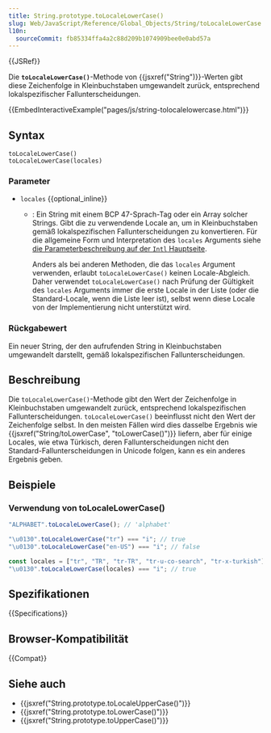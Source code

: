 ```yaml
---
title: String.prototype.toLocaleLowerCase()
slug: Web/JavaScript/Reference/Global_Objects/String/toLocaleLowerCase
l10n:
  sourceCommit: fb85334ffa4a2c88d209b1074909bee0e0abd57a
---
```


{{JSRef}}

Die **`toLocaleLowerCase()`**-Methode von {{jsxref("String")}}-Werten gibt diese Zeichenfolge in Kleinbuchstaben umgewandelt zurück, entsprechend lokalspezifischer Fallunterscheidungen.

{{EmbedInteractiveExample("pages/js/string-tolocalelowercase.html")}}

## Syntax

```js-nolint
toLocaleLowerCase()
toLocaleLowerCase(locales)
```

### Parameter

- `locales` {{optional_inline}}

  - : Ein String mit einem BCP 47-Sprach-Tag oder ein Array solcher Strings. Gibt die zu verwendende Locale an, um in Kleinbuchstaben gemäß lokalspezifischen Fallunterscheidungen zu konvertieren. Für die allgemeine Form und Interpretation des `locales` Arguments siehe [die Parameterbeschreibung auf der `Intl` Hauptseite](/de/docs/Web/JavaScript/Reference/Global_Objects/Intl#locales_argument).

    Anders als bei anderen Methoden, die das `locales` Argument verwenden, erlaubt `toLocaleLowerCase()` keinen Locale-Abgleich. Daher verwendet `toLocaleLowerCase()` nach Prüfung der Gültigkeit des `locales` Arguments immer die erste Locale in der Liste (oder die Standard-Locale, wenn die Liste leer ist), selbst wenn diese Locale von der Implementierung nicht unterstützt wird.

### Rückgabewert

Ein neuer String, der den aufrufenden String in Kleinbuchstaben umgewandelt darstellt, gemäß lokalspezifischen Fallunterscheidungen.

## Beschreibung

Die `toLocaleLowerCase()`-Methode gibt den Wert der Zeichenfolge in Kleinbuchstaben umgewandelt zurück, entsprechend lokalspezifischen Fallunterscheidungen. `toLocaleLowerCase()` beeinflusst nicht den Wert der Zeichenfolge selbst. In den meisten Fällen wird dies dasselbe Ergebnis wie {{jsxref("String/toLowerCase", "toLowerCase()")}} liefern, aber für einige Locales, wie etwa Türkisch, deren Fallunterscheidungen nicht den Standard-Fallunterscheidungen in Unicode folgen, kann es ein anderes Ergebnis geben.

## Beispiele

### Verwendung von toLocaleLowerCase()

```js
"ALPHABET".toLocaleLowerCase(); // 'alphabet'

"\u0130".toLocaleLowerCase("tr") === "i"; // true
"\u0130".toLocaleLowerCase("en-US") === "i"; // false

const locales = ["tr", "TR", "tr-TR", "tr-u-co-search", "tr-x-turkish"];
"\u0130".toLocaleLowerCase(locales) === "i"; // true
```

## Spezifikationen

{{Specifications}}

## Browser-Kompatibilität

{{Compat}}

## Siehe auch

- {{jsxref("String.prototype.toLocaleUpperCase()")}}
- {{jsxref("String.prototype.toLowerCase()")}}
- {{jsxref("String.prototype.toUpperCase()")}}
